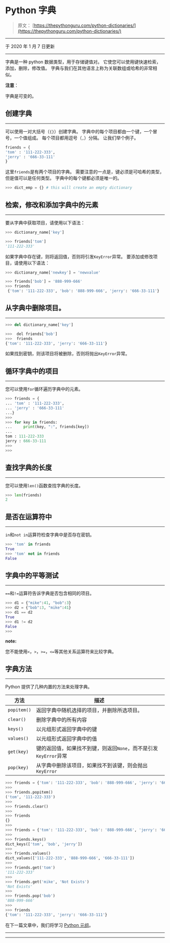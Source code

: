 # Python 字典

> 原文： [https://thepythonguru.com/python-dictionaries/](https://thepythonguru.com/python-dictionaries/)

* * *

于 2020 年 1 月 7 日更新

* * *

字典是一种 python 数据类型，用于存储键值对。 它使您可以使用键快速检索，添加，删除，修改值。 字典与我们在其他语言上称为关联数组或哈希的非常相似。

**注意**：

字典是可变的。

## 创建字典

* * *

可以使用一对大括号（`{}`）创建字典。 字典中的每个项目都由一个键，一个冒号，一个值组成。 每个项目都用逗号（`,`）分隔。 让我们举个例子。

```py
friends = {
'tom' : '111-222-333',
'jerry' : '666-33-111'
}

```

这里`friends`是有两个项目的字典。 需要注意的一点是，键必须是可哈希的类型，但是值可以是任何类型。 字典中的每个键都必须是唯一的。

```py
>>> dict_emp = {} # this will create an empty dictionary

```

## 检索，修改和添加字典中的元素

* * *

要从字典中获取项目，请使用以下语法：

```py
>>> dictionary_name['key']

```

```py
>>> friends['tom']
'111-222-333'

```

如果字典中存在键，则将返回值，否则将引发`KeyError`异常。 要添加或修改项目，请使用以下语法：

```py
>>> dictionary_name['newkey'] = 'newvalue'

```

```py
>>> friends['bob'] = '888-999-666'
>>> friends
 {'tom': '111-222-333', 'bob': '888-999-666', 'jerry': '666-33-111'}

```

## 从字典中删除项目。

* * *

```py
>>> del dictionary_name['key']

```

```py
>>>  del friends['bob']
>>>  friends
{'tom': '111-222-333', 'jerry': '666-33-111'}

```

如果找到密钥，则该项目将被删除，否则将抛出`KeyError`异常。

## 循环字典中的项目

* * *

您可以使用`for`循环遍历字典中的元素。

```py
>>> friends = {
... 'tom' : '111-222-333',
... 'jerry' : '666-33-111'
...}
>>>
>>> for key in friends:
...     print(key, ":", friends[key])
...
tom : 111-222-333
jerry : 666-33-111
>>>
>>>

```

## 查找字典的长度

* * *

您可以使用`len()`函数查找字典的长度。

```py
>>> len(friends)
2

```

## 是否在运算符中

* * *

`in`和`not in`运算符检查字典中是否存在密钥。

```py
>>> 'tom' in friends
True
>>> 'tom' not in friends
False

```

## 字典中的平等测试

* * *

`==`和`!=`运算符告诉字典是否包含相同的项目。

```py
>>> d1 = {"mike":41, "bob":3}
>>> d2 = {"bob":3, "mike":41}
>>> d1 == d2
True
>>> d1 != d2
False
>>>

```

**note:**

您不能使用`<`，`>`，`>=`，`<=`等其他关系运算符来比较字典。

## 字典方法

* * *

Python 提供了几种内置的方法来处理字典。

| 方法 | 描述 |
| --- | --- |
| `popitem()` | 返回字典中随机选择的项目，并删除所选项目。 |
| `clear()` | 删除字典中的所有内容 |
| `keys()` | 以元组形式返回字典中的键 |
| `values()` | 以元组形式返回字典中的值 |
| `get(key)` | 键的返回值，如果找不到键，则返回`None`，而不是引发`KeyError`异常 |
| `pop(key)` | 从字典中删除该项目，如果找不到该键，则会抛出`KeyError` |

```py
>>> friends = {'tom': '111-222-333', 'bob': '888-999-666', 'jerry': '666-33-111'}
>>>
>>> friends.popitem()
('tom', '111-222-333')
>>>
>>> friends.clear()
>>>
>>> friends
{}
>>>
>>> friends = {'tom': '111-222-333', 'bob': '888-999-666', 'jerry': '666-33-111'}
>>>
>>> friends.keys()
dict_keys(['tom', 'bob', 'jerry'])
>>>
>>> friends.values()
dict_values(['111-222-333', '888-999-666', '666-33-111'])
>>>
>>> friends.get('tom')
'111-222-333'
>>>
>>> friends.get('mike', 'Not Exists')
'Not Exists'
>>>
>>> friends.pop('bob')
'888-999-666'
>>>
>>> friends
{'tom': '111-222-333', 'jerry': '666-33-111'}

```

在下一篇文章中，我们将学习 [Python 元组](/python-tuples/)。

* * *

* * *